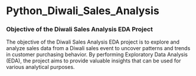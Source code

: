 #  Python_Diwali_Sales_Analysis
### Objective of the Diwali Sales Analysis EDA Project
The objective of the Diwali Sales Analysis EDA project is to explore and analyze sales data from a Diwali sales event to uncover patterns and trends in customer purchasing  behavior. By performing Exploratory Data Analysis (EDA), the project aims to provide valuable insights that can be used for various analytical purposes.
